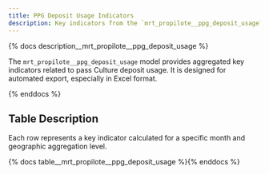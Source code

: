 ```yaml
---
title: PPG Deposit Usage Indicators
description: Key indicators from the `mrt_propilote__ppg_deposit_usage` model.
---
```


{% docs description__mrt_propilote__ppg_deposit_usage %}

The `mrt_propilote__ppg_deposit_usage` model provides aggregated key indicators related to pass Culture deposit usage.
It is designed for automated export, especially in Excel format.

{% enddocs %}

## Table Description

Each row represents a key indicator calculated for a specific month and geographic aggregation level.

{% docs table__mrt_propilote__ppg_deposit_usage %}{% enddocs %}
